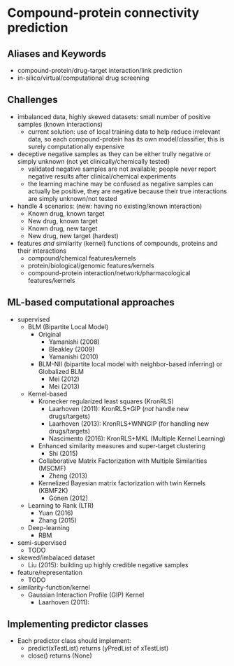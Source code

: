 # Compound-protein connectivity prediction

## Aliases and Keywords
* compound-protein/drug-target interaction/link prediction
* in-silico/virtual/computational drug screening

## Challenges
* imbalanced data, highly skewed datasets: small number of positive samples (known interactions)
    * current solution: use of local training data to help reduce irrelevant data,
      so each compound-protein has its own model/classifier, this is surely computationally expensive
* deceptive negative samples as they can be either trully negative or simply unknown (not yet clinically/chemically tested)
    * validated negative samples are not available;
      people never report negative results after clinical/chemical experiments
    * the learning machine may be confused as negative samples can actually be positive,
      they are negative because their true interactions are simply unknown/not tested
* handle 4 scenarios: (new: having no existing/known interaction)
    * Known drug, known target
    * New drug, known target
    * Known drug, new target
    * New drug, new target (hardest)
* features _and_ similarity (kernel) functions of compounds, proteins and their interactions
    * compound/chemical features/kernels
    * protein/biological/genomic features/kernels
    * compound-protein interaction/network/pharmacological features/kernels

## ML-based computational approaches
* supervised
    * BLM (Bipartite Local Model)
        * Original
            * Yamanishi (2008)
            * Bleakley (2009)
            * Yamanishi (2010)
        * BLM-NII (bipartite local model with neighbor-based inferring) or Globalized BLM
            * Mei (2012)
            * Mei (2013)
    * Kernel-based
        * Kronecker regularized least squares (KronRLS)
            * Laarhoven (2011): KronRLS+GIP (_not_ handle new drugs/targets)
            * Laarhoven (2013): KronRLS+WNNGIP (for handling new drugs/targets)
            * Nascimento (2016): KronRLS+MKL (Multiple Kernel Learning)
        * Enhanced similarity measures and super-target clustering
            * Shi (2015)
        * Collaborative Matrix Factorization with Multiple Similarities (MSCMF)
            * Zheng (2013)
        * Kernelized Bayesian matrix factorization with twin Kernels (KBMF2K)
            * Gonen (2012)
    * Learning to Rank (LTR)
        * Yuan (2016)
        * Zhang (2015)
    * Deep-learning
        * RBM
* semi-supervised
    * TODO
* skewed/imbalaced dataset
    * Liu (2015):  building up highly credible negative samples
* feature/representation
    * TODO
* similarity-function/kernel
    * Gaussian Interaction Profile (GIP) Kernel
        * Laarhoven (2011):

## Implementing predictor classes
* Each predictor class should implement:
    * predict(xTestList) returns (yPredList of xTestList)
    * close() returns (None)
